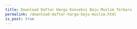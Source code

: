 ```yaml
---
title: Download Daftar Harga Konveksi Baju Muslim Terbaru
permalink: /download-daftar-harga-baju-muslim.html
is_post: true
---
```

<table id="HargaMuslimDewasa">
</table>
<script type="text/javascript">
  function showInfo(data, tabletop) {
    $("#table_info").text("We found the tables " + tabletop.model_names.join(", "));
    /*$.each( tabletop.sheets(), function(i, sheet) {
      $("#table_info").append("<p>" + sheet.name + " has " + sheet.column_names.join(", ") + "</p>");
    });
    $.each( tabletop.sheets("Cats").all(), function(i, cat) {
      var cat_li = $('<li><h4>' + cat.Name + '</h4></li>')
      cat_li.append(cat.description);
      cat_li.appendTo("#cats");
    })*/
    $.each( tabletop.sheets("MuslimDewasa").all(), function(i, muslimdws) {
      var cat_li = $('<tr><td>' + muslimdws.Jenis + '</td>')
      cat_li.append("<td>Cost: $" + muslimdws.Harga1 + "</td></tr>");
      cat_li.appendTo("#HargaMuslimDewasa");
    })
  }
  //document.write("The published spreadsheet is located at <a target='_new' href='" + public_spreadsheet_url + "'>" + public_spreadsheet_url + "</a>");    
</script>
